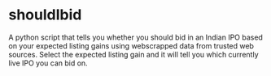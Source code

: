 # shouldIbid
A python script that tells you whether you should bid in an Indian IPO based on your expected listing gains using webscrapped data from trusted web sources. Select the expected listing gain and it will tell you which currently live IPO you can bid on.

